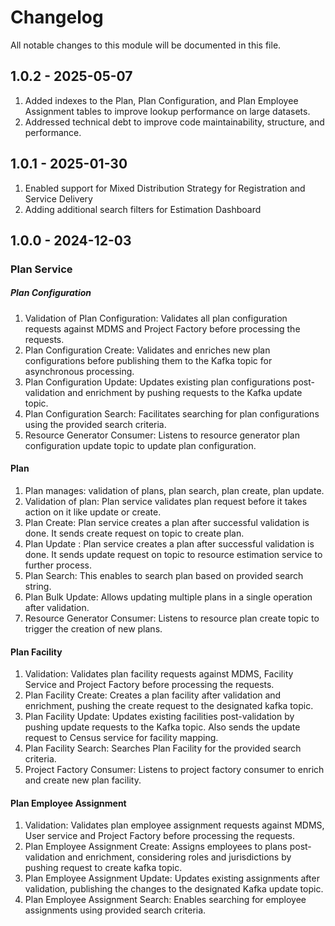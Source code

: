 # Changelog
All notable changes to this module will be documented in this file.

## 1.0.2 - 2025-05-07
1. Added indexes to the Plan, Plan Configuration, and Plan Employee Assignment tables to improve lookup performance on large datasets.
2. Addressed technical debt to improve code maintainability, structure, and performance.

## 1.0.1 - 2025-01-30
1. Enabled support for Mixed Distribution Strategy for Registration and Service Delivery
2. Adding additional search filters for Estimation Dashboard

## 1.0.0 - 2024-12-03
### Plan Service

##### Plan Configuration

1. Validation of Plan Configuration: Validates all plan configuration requests against MDMS and Project Factory before processing the requests.
2. Plan Configuration Create: Validates and enriches new plan configurations before publishing them to the Kafka topic for asynchronous processing.
3. Plan Configuration Update: Updates existing plan configurations post-validation and enrichment by pushing requests to the Kafka update topic.
4. Plan Configuration Search: Facilitates searching for plan configurations using the provided search criteria.
5. Resource Generator Consumer: Listens to resource generator plan configuration update topic to update plan configuration.

#### Plan

1. Plan manages: validation of plans, plan search, plan create, plan update.
2. Validation of  plan: Plan service validates plan request before it takes action on it like update or create.
3. Plan Create: Plan service creates a plan after successful validation is done. It sends create request on topic to create plan.
4. Plan Update : Plan service creates a plan after successful validation is done. It sends update request on topic to resource estimation service to further process.
5. Plan Search: This enables to search plan based on provided search string.
6. Plan Bulk Update: Allows updating multiple plans in a single operation after validation.
7. Resource Generator Consumer: Listens to resource plan create topic to trigger the creation of new plans.

#### Plan Facility

1. Validation: Validates plan facility requests against MDMS, Facility Service and Project Factory before processing the requests.
2. Plan Facility Create: Creates a plan facility after validation and enrichment, pushing the create request to the designated kafka topic.
3. Plan Facility Update: Updates existing facilities post-validation by pushing update requests to the Kafka topic. Also sends the update request to Census service for facility mapping.
4. Plan Facility Search: Searches Plan Facility for the provided search criteria.
5. Project Factory Consumer: Listens to project factory consumer to enrich and create new plan facility. 

#### Plan Employee Assignment

1. Validation: Validates plan employee assignment requests against MDMS, User service and Project Factory before processing the requests.
2. Plan Employee Assignment Create: Assigns employees to plans post-validation and enrichment, considering roles and jurisdictions by pushing request to create kafka topic.
3. Plan Employee Assignment Update: Updates existing assignments after validation, publishing the changes to the designated Kafka update topic. 
4. Plan Employee Assignment Search: Enables searching for employee assignments using provided search criteria.